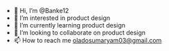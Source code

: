 - 👋 Hi, I’m @Banke12
- 👀 I’m interested in product design 
- 🌱 I’m currently learning product design 
- 💞️ I’m looking to collaborate on product design
- 📫 How to reach me oladosumaryam03@gmail.com

<!---
Banke12/Banke12 is a ✨ special ✨ repository because its `README.md` (this file) appears on your GitHub profile.
You can click the Preview link to take a look at your changes.
--->
